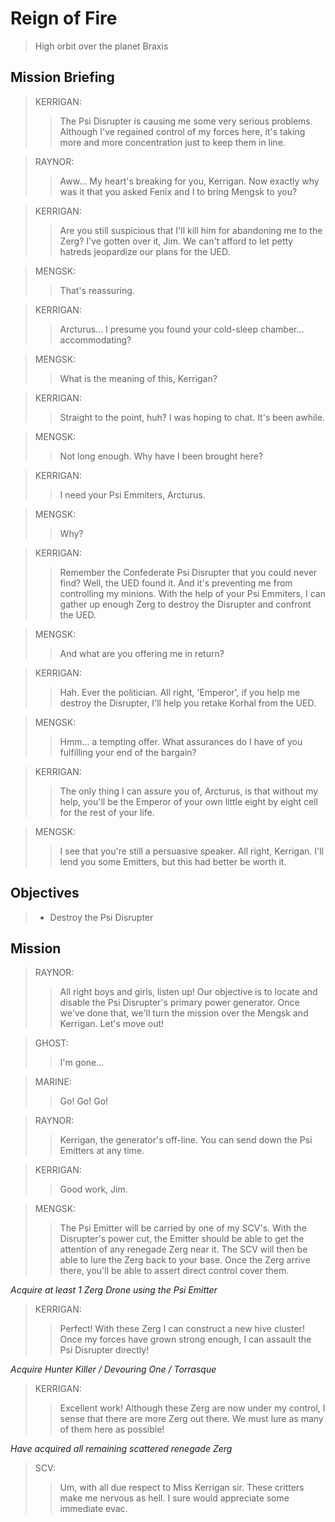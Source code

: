 # Reign of Fire

> High orbit over the planet Braxis

## Mission Briefing

> KERRIGAN:
>> The Psi Disrupter is causing me some very serious problems. Although I've regained control of my forces here, it's taking more and more concentration just to keep them in line.

> RAYNOR:
>> Aww... My heart's breaking for you, Kerrigan. Now exactly why was it that you asked Fenix and I to bring Mengsk to you?

> KERRIGAN:
>> Are you still suspicious that I'll kill him for abandoning me to the Zerg? I've gotten over it, Jim. We can't afford to let petty hatreds jeopardize our plans for the UED.

> MENGSK:
>> That's reassuring.

> KERRIGAN:
>> Arcturus... I presume you found your cold-sleep chamber... accommodating?

> MENGSK:
>> What is the meaning of this, Kerrigan?

> KERRIGAN:
>> Straight to the point, huh? I was hoping to chat. It's been awhile.

> MENGSK:
>> Not long enough. Why have I been brought here?

> KERRIGAN:
>> I need your Psi Emmiters, Arcturus.

> MENGSK:
>> Why?

> KERRIGAN:
>> Remember the Confederate Psi Disrupter that you could never find? Well, the UED found it. And it's preventing me from controlling my minions. With the help of your Psi Emmiters, I can gather up enough Zerg to destroy the Disrupter and confront the UED.

> MENGSK:
>> And what are you offering me in return?

> KERRIGAN:
>> Hah. Ever the politician. All right, 'Emperor', if you help me destroy the Disrupter, I'll help you retake Korhal from the UED.

> MENGSK:
>> Hmm... a tempting offer. What assurances do I have of you fulfilling your end of the bargain?

> KERRIGAN:
>> The only thing I can assure you of, Arcturus, is that without my help, you'll be the Emperor of your own little eight by eight cell for the rest of your life.

> MENGSK:
>> I see that you're still a persuasive speaker. All right, Kerrigan. I'll lend you some Emitters, but this had better be worth it.

## Objectives

> - Destroy the Psi Disrupter

## Mission

> RAYNOR:
>> All right boys and girls, listen up! Our objective is to locate and disable the Psi Disrupter's primary power generator. Once we've done that, we'll turn the mission over the Mengsk and Kerrigan. Let's move out!

> GHOST:
>> I'm gone...

> MARINE:
>> Go! Go! Go!

> RAYNOR:
>> Kerrigan, the generator's off-line. You can send down the Psi Emitters at any time.

> KERRIGAN:
>> Good work, Jim.

> MENGSK:
>> The Psi Emitter will be carried by one of my SCV's. With the Disrupter's power cut, the Emitter should be able to get the attention of any renegade Zerg near it. The SCV will then be able to lure the Zerg back to your base. Once the Zerg arrive there, you'll be able to assert direct control cover them.

_Acquire at least 1 Zerg Drone using the Psi Emitter_

> KERRIGAN:
>> Perfect! With these Zerg I can construct a new hive cluster! Once my forces have grown strong enough, I can assault the Psi Disrupter directly!

_Acquire Hunter Killer / Devouring One / Torrasque_

> KERRIGAN:
>> Excellent work! Although these Zerg are now under my control, I sense that there are more Zerg out there. We must lure as many of them here as possible!

_Have acquired all remaining scattered renegade Zerg_

> SCV:
>> Um, with all due respect to Miss Kerrigan sir. These critters make me nervous as hell. I sure would appreciate some immediate evac.